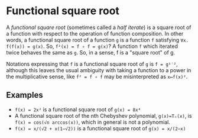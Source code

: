 # Functional square root

A *functional square root* (sometimes called a *half iterate*) is a square root of a function with respect to the operation of function composition. In other words, a functional square root of a function `g` is a function `f` satisfying `∀x. f(f(x)) = g(x)`. So, `f²(x) = f ∘ f = g(x)`? A function `f` which iterated twice behaves the same as `g`. So, in a sense, f is a "square root" of g.

Notations expressing that `f` is a functional square root of `g` is `f = g¹′²`, although this leaves the usual ambiguity with taking a function to a power in the multiplicative sense, like `f² = f ∘ f` may be misinterpreted as `x↦f(x)²`.

## Examples

- `f(x) = 2x²` is a functional square root of `g(x) = 8x⁴`
- A functional square root of the nth Chebyshev polynomial, `g(x)=Tₙ(x)`, is `f(x) = cos(√n arccos(x))`, which in general is not a polynomial.
- `f(x) = x/(√2 + x(1−√2))` is a functional square root of `g(x) = x/(2−x)`

